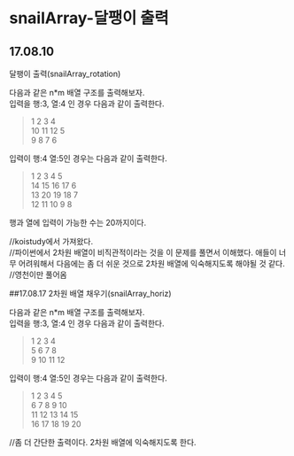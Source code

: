 # snailArray-달팽이 출력
## 17.08.10
달팽이 출력(snailArray_rotation)  

다음과 같은 n*m 배열 구조를 출력해보자.  
입력을 행:3, 열:4 인 경우 다음과 같이 출력한다.
>1 2 3 4  
>10 11 12 5  
>9 8 7 6  

입력이 행:4 열:5인 경우는 다음과 같이 출력한다.
>1 2 3 4 5  
>14 15 16 17 6  
>13 20 19 18 7  
>12 11 10 9 8  

행과 열에 입력이 가능한 수는 20까지이다.

//koistudy에서 가져왔다.  
//파이썬에서 2차원 배열이 비직관적이라는 것을 이 문제를 풀면서 이해했다. 애들이 너무 어려워해서 다음에는 좀 더 쉬운 것으로 2차원 배열에 익숙해지도록 해야될 것 같다.  
//영천이만 풀어옴

##17.08.17
2차원 배열 채우기(snailArray_horiz)

다음과 같은 n*m 배열 구조를 출력해보자.  
입력을 행:3, 열:4 인 경우 다음과 같이 출력한다.
>1 2 3 4  
>5 6 7 8  
>9 10 11 12  

입력이 행:4 열:5인 경우는 다음과 같이 출력한다.
>1 2 3 4 5  
>6 7 8 9 10  
>11 12 13 14 15  
>16 17 18 19 20  

//좀 더 간단한 출력이다. 2차원 배열에 익숙해지도록 한다.